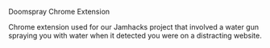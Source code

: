 Doomspray Chrome Extension  

Chrome extension used for our Jamhacks project that involved a water gun spraying you with water when it detected you were on a distracting website.  
